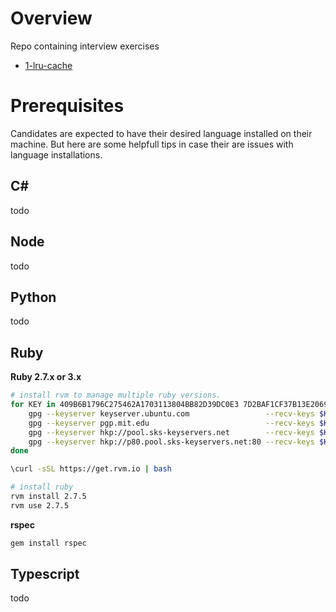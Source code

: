 # Overview

Repo containing interview exercises

* [1-lru-cache](./1-lru-cache/README.md)

# Prerequisites

Candidates are expected to have their desired language installed on their machine.  But here are some helpfull tips in case their are issues with language installations.

## C#
todo

## Node
todo

## Python
todo

## Ruby

**Ruby 2.7.x or 3.x**
```bash
# install rvm to manage multiple ruby versions.  
for KEY in 409B6B1796C275462A1703113804BB82D39DC0E3 7D2BAF1CF37B13E2069D6956105BD0E739499BDB; do
    gpg --keyserver keyserver.ubuntu.com                 --recv-keys $KEY || \
    gpg --keyserver pgp.mit.edu                          --recv-keys $KEY || \
    gpg --keyserver hkp://pool.sks-keyservers.net        --recv-keys $KEY || \
    gpg --keyserver hkp://p80.pool.sks-keyservers.net:80 --recv-keys $KEY;
done

\curl -sSL https://get.rvm.io | bash

# install ruby
rvm install 2.7.5
rvm use 2.7.5
```

**rspec**
```bash
gem install rspec
```

## Typescript
todo

